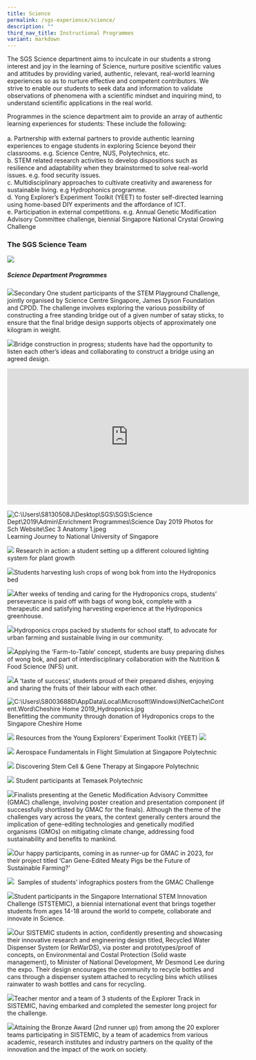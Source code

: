 ```yaml
---
title: Science
permalink: /sgs-experience/science/
description: ""
third_nav_title: Instructional Programmes
variant: markdown
---
```

The SGS Science department aims to inculcate in our students a strong interest and joy in the learning of Science, nurture positive scientific values and attitudes by providing varied, authentic, relevant, real-world learning experiences so as to nurture effective and competent contributors. We strive to enable our students to seek data and information to validate observations of phenomena with a scientific mindset and inquiring mind, to understand scientific applications in the real world.

Programmes in the science department aim to provide an array of authentic learning experiences for students: These include the following: <br><br>
a. Partnership with external partners to provide authentic learning experiences to engage students in exploring Science beyond their classrooms. e.g. Science Centre, NUS, Polytechnics, etc. <br>
b. STEM related research activities to develop dispositions such as resilience and adaptability when they brainstormed to solve real-world issues. e.g. food security issues. <br>
c. Multidisciplinary approaches to cultivate creativity and awareness for sustainable living. e.g Hydrophonics programme. <br>
d. Yong Explorer’s Experiment Toolkit (YEET) to foster self-directed learning using home-based DIY experiments and the affordance of ICT. <br>
e. Participation in external competitions. e.g. Annual Genetic Modification Advisory Committee challenge, biennial Singapore National Crystal Growing Challenge


### The SGS Science Team
![](/images/Picture1.png)

##### Science Department Programmes


![](/images/Picture2.jpg)Secondary One student participants of the STEM Playground Challenge, jointly organised by Science Centre Singapore, James Dyson Foundation and CPDD. The challenge involves exploring the various possibility of constructing a free standing bridge out of a given number of satay sticks, to ensure that the final bridge design supports objects of approximately one kilogram in weight.

![](/images/Picture3.jpg)Bridge construction in progress; students have had the opportunity to listen each other’s ideas and collaborating to construct a bridge using an agreed design.

<iframe allowfullscreen="" allow="accelerometer; autoplay; clipboard-write; encrypted-media; gyroscope; picture-in-picture; web-share" frameborder="0" title="STEM Challenge" src="https://www.youtube.com/embed/b6VhGFsand4" height="315" width="560"></iframe>

![C:\Users\S8130508J\Desktop\SGS\SGS\Science Dept\2019\Admin\Enrichment Programmes\Science Day 2019 Photos for Sch Website\Sec 3 Anatomy 1.jpeg](https://lh6.googleusercontent.com/HEyO8W2gaDKQBSQ5OLbs0-Khxj5hSa6xN8o1hN06mrA2hPlbmt9I7Duuay-ENQfdo_OC13fB0KzkbzlMKBB3h0B3xDvAwTeIR7K6g77c9wHtBecWMrpbjqW2QbMzQQ7xi8fZ3qKQl7hDclftu4_xah4V0CiCN1GYw2jl0n_wFWqHxrN-noWYeh8wiNx01MkkITtE_Ggd)
Learning Journey to National University of Singapore

![](https://lh6.googleusercontent.com/qKRAhpI0pW6UiFq7WI7CRZ4YFVHGR3He4IWOcewGpqlKeBWr85v5nKh_M-i0uIUfxDYuqKvcc_TmaJwULIIzHeZnSVivcOKV7J-ctwUmewoCobHxBpMfRckOmPr2sPXqrZijV7fZqPzHFq21h_ISzKf2nJSxrhP9vgbNFW_WIsVwhQfDPIw7NnJvNDV9cgr-jNroKmAe)
Research in action: a student setting up a different coloured lighting system for plant growth

![](/images/Picture4.jpg)Students harvesting lush crops of wong bok from into the Hydroponics bed

![](/images/Picture5.jpg)After weeks of tending and caring for the Hydroponics crops, students’ perseverance is paid off with bags of wong bok, complete with a therapeutic and satisfying harvesting experience at the Hydroponics greenhouse.

![](/images/Picture6.jpg)Hydroponics crops packed by students for school staff, to advocate for urban farming and sustainable living in our community.

![](/images/Picture7.jpg)Applying the ‘Farm-to-Table’ concept, students are busy preparing dishes of wong bok, and part of interdisciplinary collaboration with the Nutrition &amp; Food Science (NFS) unit. 

![](/images/Picture8.jpg)A ‘taste of success’, students proud of their prepared dishes, enjoying and sharing the fruits of their labour with each other.  

![C:\Users\S8003688D\AppData\Local\Microsoft\Windows\INetCache\Content.Word\Cheshire Home 2019_Hydroponics.jpg](https://lh5.googleusercontent.com/UFtQjDRLRoZsxPjninTyXedi-K8z7CYGVvZYsllTjceH6rA-kv1zYE12Zc3pNhKPK9bNATKrARX3u8N42B5i-AeDuoQA1BmOQWs6pmWpgxm1HYthG7GUyEXnJz-yftISpV1qe6JH856AoiajJ74HyWe5xUGHGxFuAAO9dZRN054_zckh35TelB3LpGv9aAZi8OK-3oXo)
Benefitting the community through donation of Hydroponics crops to the Singapore Cheshire Home


![](https://lh4.googleusercontent.com/XRCRn9RkRMigm6Uh87TMn-KwIvApakOmtxr7wYqBzVRUsZX3vyi29lbkMc-5zH47I1V5CKJy_8MVA4qP37GahcSfLsOeFB3OiRPZ3qpdRWjW8zLq6c-GtrjU60S3HPusLYOBsrlpA9lKTMw6nRVCPwU1ocKetai4oIkE2dZGJXE9QNHkk8LLpuF38uJd6qfjoaCnAtbT)
Resources from the Young Explorers’ Experiment Toolkit (YEET)
![](https://lh6.googleusercontent.com/SZ8uZ0aUt1HxrME3r2UBjEWIve9UiAEVsFS8JJ1gAJ24l9pheRlJeuYk08wfwmRMWZPw8MppIrlNywMTV-qOHimoYgtR0zmw3T_W11nmlaPhnpypuGpbegdE7w6eWMTAnqHDqiyZSLic5kam9kpi4QXng4F9R8DUuxsVXtFPPysQbug2jq_BaLbYUTa_MphEAmdXMv8N)

![](https://lh4.googleusercontent.com/M2o1JTUtYI-udHB5Z2uAOynDDaKa2BxXdts4S3R4qf9KSSAR1xNn0Ye8-D0UMfb6qCtTyTu5mFlNrAA_YnzztVmxI8TieWeGteL9uig1V_Jojz73ZEQ9Ck1F-igb0HWHfpWD8Sh6naUeIgTUMK3W-b-hQDmZoYIQzGU_ZWf_jTOiOlYNFVp2AQi0fjraddyUXp9uDYSu)
Aerospace Fundamentals in Flight Simulation at Singapore Polytechnic

![](https://lh4.googleusercontent.com/fn9vBV_CXhrDBRnuYOAiOqJ2JkVxNH8ojm0VkZwG_Onx91kldg9nHKEXSdelHUoUJRKr6I99RFEm9WH_KLRuMksPxecrk6HM2owODS7AlQHcB58vcP4oEMy9KEH7arrV0SDk7AQuOc7Rsk5tmnBb_6WLZf5EPhHYyrbKZLlczAy1psGr1P0-cqkJcFebzaIZiILWLz8G)
Discovering Stem Cell &amp; Gene Therapy at Singapore Polytechnic

![](https://lh6.googleusercontent.com/CgJAEqKBw557nyGVqrbfzt2q0oDk2AnGX65H9nGn9S6HRjKo6joGl7wsBnsEC3IlLi8UFD2_BIldO9k8rZwdjAcLBnmaJq1k3uJRHUzAJVmpOPqLwgAMff3Gh-pV433ppx9-9n2ZrnlXWrIT1gE_ujZNCHClcfdNzBokIlvg4zDBPXTpq9PaDLrcyF6XUEVHGLC3-rkW)
Student participants at Temasek Polytechnic

![](/images/Picture9.jpg)Finalists presenting at the Genetic Modification Advisory Committee (GMAC) challenge, involving poster creation and presentation component (if successfully shortlisted by GMAC for the finals). Although the theme of the challenges vary across the years, the context generally centers around the implication of gene-editing technologies and genetically modified organisms (GMOs) on mitigating climate change, addressing food sustainability and benefits to mankind.

![](/images/Picture10.jpg)Our happy participants, coming in as runner-up for GMAC in 2023, for their project titled ‘Can Gene-Edited Meaty Pigs be the Future of Sustainable Farming?’

![](https://lh5.googleusercontent.com/WozCmaYEuJcHJPEmZRAapElBWH1PLEU7zRFx4ML3rcbbsR50IplehopKs5oKDjJHX5XPNtrYmyLegnHo5LjePzCIUKIb79VvMNXQF54sGgDYP4FO4Ei56FyieWepBaln4LICOAaVVtAzmMmlvvtxGQjM7APakhhDErPkkvc3ovAYoydKxEIWiA1lutEff690PJoWs45y)&nbsp;
Samples of students’ infographics posters from the GMAC Challenge

![](/images/Picture11.jpg)Student participants in the Singapore International STEM Innovation Challenge (STSTEMIC), a biennial international event that brings together students from ages 14-18 around the world to compete, collaborate and innovate in Science.

![](/images/Picture12.jpg)Our SISTEMIC students in action, confidently presenting and showcasing their innovative research and engineering design titled, Recycled Water Dispenser System (or ReWarDS), via poster and prototypes/proof of concepts, on Environmental and Costal Protection (Solid waste management), to Minister of National Development, Mr Desmond Lee during the expo. Their design encourages the community to recycle bottles and cans through a dispenser system attached to recycling bins which utilises rainwater to wash bottles and cans for recycling. 

![](/images/Picture13.jpg)Teacher mentor and a team of 3 students of the Explorer Track in SISTEMIC, having embarked and completed the semester long project for the challenge.

![](/images/Picture14.jpg)Attaining the Bronze Award (2nd runner up) from among the 20 explorer teams participating in SISTEMIC, by a team of academics from various academic, research institutes and industry partners on the quality of the innovation and the impact of the work on society.